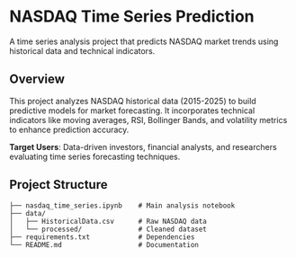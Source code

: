 # NASDAQ Time Series Prediction

A time series analysis project that predicts NASDAQ market trends using historical data and technical indicators.

## Overview

This project analyzes NASDAQ historical data (2015-2025) to build predictive models for market forecasting. It incorporates technical indicators like moving averages, RSI, Bollinger Bands, and volatility metrics to enhance prediction accuracy.

**Target Users**: Data-driven investors, financial analysts, and researchers evaluating time series forecasting techniques.


## Project Structure

```
├── nasdaq_time_series.ipynb    # Main analysis notebook
├── data/
│   ├── HistoricalData.csv      # Raw NASDAQ data
│   └── processed/              # Cleaned dataset
├── requirements.txt            # Dependencies
└── README.md                   # Documentation
```

